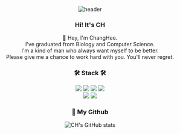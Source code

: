 
<div align=center>

![header](https://capsule-render.vercel.app/api?type=shark&color=gradient&height=150&section=header&fontSize=90)
<br/>

### Hi! It's CH
👋 Hey,
I'm ChangHee. 
<br/>
I've graduated from Biology and Computer Science.
<br/>
I'm a kind of man who always want myself to be better.
<br/>
Please give me a chance to work hard with you. You'll never regret.



### 🛠 Stack 🛠

<img src="https://img.shields.io/badge/HTML5-E34F26?style=flat-square&logo=HTML5&logoColor=white"/></a>
<img src="https://img.shields.io/badge/CSS3-1572B6?style=flat-square&logo=CSS3&logoColor=white"/></a>
<img src="https://img.shields.io/badge/JavaScript-F7DF1E?style=flat-square&logo=JavaScript&logoColor=white"/></a> 
<img src="https://img.shields.io/badge/React-61DAFB?style=flat-square&logo=React&logoColor=white"/></a>
<br>
<img src="https://img.shields.io/badge/Flask-000000?style=flat-square&logo=Flask&logoColor=white"/></a>
<img src="https://img.shields.io/badge/Python-3776AB?style=flat-square&logo=Python&logoColor=white"/></a>

### 🎨 My Github

![CH's GitHub stats](https://github-readme-stats.vercel.app/api?username=PiperChang&show_icons=true&theme=radical)

<!-- ###  Algorithm Level
[![Solved.ac Profile](http://mazassumnida.wtf/api/generate_badge?boj=goddhqj8000)](https://solved.ac/goddhqj8000)<br/>
 -->
</div>












<!--
**PiperChang/PiperChang** is a ✨ _special_ ✨ repository because its `README.md` (this file) appears on your GitHub profile.

Here are some ideas to get you started:

- 🔭 I’m currently working on ...
- 🌱 I’m currently learning ...
- 👯 I’m looking to collaborate on ...
- 🤔 I’m looking for help with ...
- 💬 Ask me about ...
- 📫 How to reach me: ...
- 😄 Pronouns: ...
- ⚡ Fun fact: ...
-->

